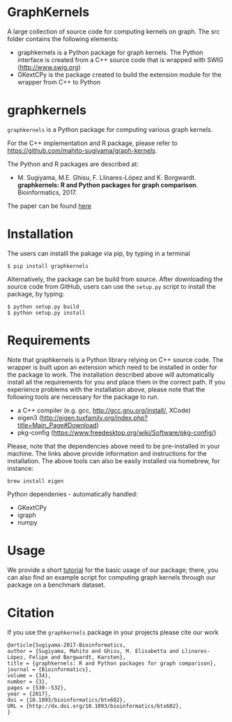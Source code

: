 # GraphKernels

A large collection of source code for computing kernels on graph. The src folder contains the following elements:

- graphkernels is a Python package for graph kernels. The Python interface is created from a C++ source code that is wrapped with SWIG (http://www.swig.org)
- GKextCPy is the package created to build the extension module for the wrapper from C++ to Python

# graphkernels 

`graphkernels` is a Python package for computing various graph kernels. 

For the C++ implementation and R package, please refer to https://github.com/mahito-sugiyama/graph-kernels.

The Python and R packages are described at:

- M. Sugiyama, M.E. Ghisu, F. Llinares-López and K. Borgwardt. **graphkernels: R and Python packages for graph comparison**. Bioinformatics, 2017. 

The paper can be found [here](https://academic.oup.com/bioinformatics/advance-article/doi/10.1093/bioinformatics/btx602/4209994) 

# Installation

The users can installl the pakage via pip, by typing in a terminal

    $ pip install graphkernels 

Alternatively, the package can be build from source. After downloading the source code from GitHub, users can use
the `setup.py` script to install the package, by typing:

    $ python setup.py build
    $ python setup.py install

# Requirements

Note that graphkernels is a Python library relying on C++ source code. The wrapper is built upon an extension  which need to be installed in order for the package to work. The installation described above will automatically install all the requirements for you and place them in the correct path. If you experience problems with the installation above, please note that the following tools are necessary for the package to run. 

- a C++ compiler (e.g. gcc, http://gcc.gnu.org/install/, XCode)
- eigen3 (http://eigen.tuxfamily.org/index.php?title=Main_Page#Download)
- pkg-config (https://www.freedesktop.org/wiki/Software/pkg-config/)

Please, note that the dependencies above need to be pre-installed in your machine. The links above provide information and instructions for the installation. The above tools can also be easily installed via homebrew, for instance:

`brew install eigen`

Python dependenies - automatically handled:
- GKextCPy
- igraph
- numpy


# Usage

We provide a short [tutorial](https://github.com/eghisu/GraphKernels/tree/master/Tutorial) for the basic usage of our package; there, you can also find an example script for computing graph kernels through our package on a benchmark dataset. 

# Citation

If you use the `graphkernels` package in your projects please cite our work

```
@article{Sugiyama-2017-Bioinformatics,
author = {Sugiyama, Mahito and Ghisu, M. Elisabetta and Llinares-López, Felipe and Borgwardt, Karsten},
title = {graphkernels: R and Python packages for graph comparison},
journal = {Bioinformatics},
volume = {34},
number = {3},
pages = {530--532},
year = {2017},
doi = {10.1093/bioinformatics/btx602},
URL = {http://dx.doi.org/10.1093/bioinformatics/btx602},
}
```

